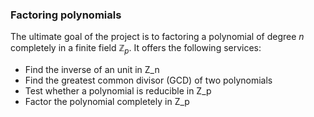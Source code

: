 ### Factoring polynomials

The ultimate goal of the project is to factoring a polynomial of degree $n$ completely in a finite field $\mathbb{Z}_p$. It offers the following services:

- Find the inverse of an unit in Z_n
- Find the greatest common divisor (GCD) of two polynomials
- Test whether a polynomial is reducible in Z_p
- Factor the polynomial completely in Z_p
